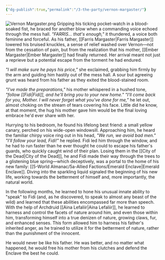 ```yaml
---
{"dg-publish":true,"permalink":"/3-the-party/vernon-margaster/"}
---
```



![Vernon Margaster.png](/img/user/z_Assets/PCs/Vernon%20Margaster.png)
Gripping his ticking pocket-watch in a blood-soaked fist, he braced for another blow when a commanding voice echoed through the mess hall. *"FARRIS... that's enough,"* it thundered, a voice both feminine and forceful. As his father, [[Farris Margaster\|Farris Margaster]] lowered his bruised knuckles, a sense of relief washed over Vernon—not from the cessation of pain, but from the realization that his mother, [[Ember Margaster\|Ember Margaster]] had finally returned. Her arrival meant not just a reprieve but a potential escape from the torment he had endured.

*"I will make sure he pays his price,"* she exclaimed, grabbing him firmly by the arm and guiding him hastily out of the mess hall. A sour but agreeing grunt was heard from his father as they exited the blood-stained room.

*"I've made the preparations,"* his mother whispered in a hushed tone, *"follow [[Fidi\|Fidi]], and he'll bring you to your new home."* 
*"I'll come back for you, Mother. I will never forget what you've done for me,"* he let out, almost choking on the stream of tears covering his face. Little did he know, at that moment, the hug his mother gave him would be the final loving embrace he'd ever share with her.

Hurrying to his bedroom, he found his lifelong best friend: a small yellow canary, perched on his wide-open windowsill. Approaching him, he heard the familiar chirpy voice ring out in his head, *"We run, we avoid bad men."* 
*"I'll follow your lead, Fidi!"* he replied. Fidi led him through the window, and he had to run faster than he ever thought he could to escape his father's guards, who quickly caught wind of their plan. Losing them in the [[City of the Dead\|City of the Dead]], he and Fidi made their way through the trees to a glistening blue spring—which deceptively, was a portal to the home of his new family: [[5-World Almanac/5a-Allied Factions/Emerald Enclave\|Emerald Enclave]]. Diving into the sparkling liquid signaled the beginning of his new life, working towards the betterment of himself and, more importantly, the natural world.

In the following months, he learned to hone his unusual innate ability to "speak" to Fidi (and, as he discovered, to speak to almost any beast of the wild) and learned that these abilities encompassed far more than speech. With the help of Archdruid [[Aina Lefaliir\|Aina Lefaliir]], he learned to harness and control the facets of nature around him, and even those within him, transforming himself into a true denizen of nature, growing claws, fur, and enhanced senses. This form allowed him to harness his father's inherited anger, as he trained to utilize it for the betterment of nature, rather than the punishment of the innocent.

He would never be like his father. He was better, and no matter what happened, he would free his mother from his clutches and defend the Enclave the best he could.

 